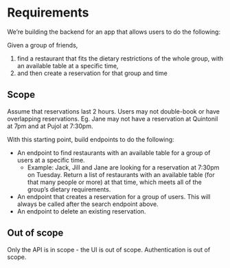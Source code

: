 # Requirements

We’re building the backend for an app that allows users to do the following: 

Given a group of friends, 

1. find a restaurant that fits the dietary restrictions of the whole group, with an available table at a specific time,
2. and then create a reservation for that group and time

## Scope 

Assume that reservations last 2 hours. Users may not double-book or have overlapping
reservations. Eg. Jane may not have a reservation at Quintonil at 7pm and at Pujol at 7:30pm.

With this starting point, build endpoints to do the following:
- An endpoint to find restaurants with an available table for a group of users at a specific time.
    - Example: Jack, Jill and Jane are looking for a reservation at 7:30pm on Tuesday. Return a list of restaurants with an available table (for that many people or more) at that time, which meets all of the group’s dietary requirements.
- An endpoint that creates a reservation for a group of users. This will always be called after the search endpoint above.
- An endpoint to delete an existing reservation.

## Out of scope

Only the API is in scope - the UI is out of scope. Authentication is out of scope.
